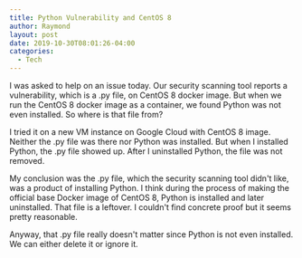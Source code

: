 ```yaml
---
title: Python Vulnerability and CentOS 8
author: Raymond
layout: post
date: 2019-10-30T08:01:26-04:00
categories:
  - Tech
---
```

I was asked to help on an issue today. Our security scanning tool reports a vulnerability, which is a .py file, on CentOS 8 docker image. But when we run the CentOS 8 docker image as a container, we found Python was not even installed. So where is that file from? 

I tried it on a new VM instance on Google Cloud with CentOS 8 image. Neither the .py file was there nor Python was installed. But when I installed Python, the .py file showed up. After I uninstalled Python, the file was not removed.

My conclusion was the .py file, which the security scanning tool didn't like, was a product of installing Python. I think during the process of making the official base Docker image of CentOS 8, Python is installed and later uninstalled. That file is a leftover. I couldn't find concrete proof but it seems pretty reasonable. 

Anyway, that .py file really doesn't matter since Python is not even installed. We can either delete it or ignore it.
